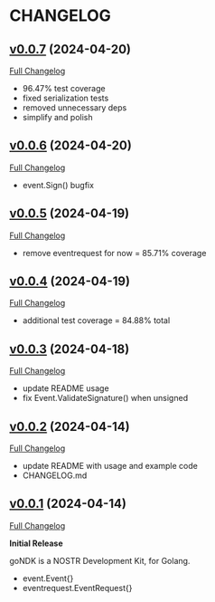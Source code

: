 # CHANGELOG

## [v0.0.7](https://github.com/niallyoung/goNDK/tree/v0.0.7) (2024-04-20)

[Full Changelog](https://github.com/niallyoung/goNDK/compare/v0.0.6...v0.0.7)

- 96.47% test coverage
- fixed serialization tests
- removed unnecessary deps
- simplify and polish

## [v0.0.6](https://github.com/niallyoung/goNDK/tree/v0.0.6) (2024-04-20)

[Full Changelog](https://github.com/niallyoung/goNDK/compare/v0.0.5...v0.0.6)

- event.Sign() bugfix

## [v0.0.5](https://github.com/niallyoung/goNDK/tree/v0.0.5) (2024-04-19)

[Full Changelog](https://github.com/niallyoung/goNDK/compare/v0.0.4...v0.0.5)

- remove eventrequest for now = 85.71% coverage

## [v0.0.4](https://github.com/niallyoung/goNDK/tree/v0.0.4) (2024-04-19)

[Full Changelog](https://github.com/niallyoung/goNDK/compare/v0.0.3...v0.0.4)

- additional test coverage = 84.88% total

## [v0.0.3](https://github.com/niallyoung/goNDK/tree/v0.0.3) (2024-04-18)

[Full Changelog](https://github.com/niallyoung/goNDK/compare/v0.0.2...v0.0.3)

- update README usage
- fix Event.ValidateSignature() when unsigned

## [v0.0.2](https://github.com/niallyoung/goNDK/tree/v0.0.2) (2024-04-14)

[Full Changelog](https://github.com/niallyoung/goNDK/compare/v0.0.1...v0.0.2)

- update README with usage and example code
- CHANGELOG.md

## [v0.0.1](https://github.com/niallyoung/goNDK/tree/v0.0.1) (2024-04-14)

[Full Changelog](https://github.com/niallyoung/goNDK/compare/aa6aa22...v0.0.1)

**Initial Release**

goNDK is a NOSTR Development Kit, for Golang.

- event.Event{}
- eventrequest.EventRequest{}
